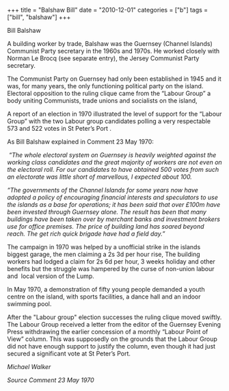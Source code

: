 +++
title = "Balshaw Bill"
date = "2010-12-01"
categories = ["b"]
tags = ["bill", "balshaw"]
+++

Bill Balshaw

A building worker by trade, Balshaw was the Guernsey (Channel Islands) Communist Party secretary in the 1960s and 1970s. He worked closely with Norman Le Brocq (see separate entry), the Jersey Communist Party secretary.

The Communist Party on Guernsey had only been established in 1945 and it was, for many years, the only functioning political party on the island. Electoral opposition to the ruling clique came from the “Labour Group” a body uniting Communists, trade unions and socialists on the island,

A report of an election in 1970 illustrated the level of support for the “Labour Group” with the two Labour group candidates polling a very respectable 573 and 522 votes in St Peter’s Port .

As Bill Balshaw explained in Comment 23 May 1970: 

 _“The whole electoral system on Guernsey is heavily weighted against the working class candidates and the great majority of workers are not even on the electoral roll. For our candidates to have obtained 500 votes from such an electorate was little short of marvellous, I expected about 100._

_“The governments of the Channel Islands for some years now have adopted a policy of encouraging financial interests and speculators to use the islands as a base for operations; it has been said that over £100m have been invested through Guernsey alone. The result has been that many buildings have been taken over by merchant banks and investment brokers use for office premises. The price of building land has soared beyond reach. The get rich quick brigade have had a field day.”_

The campaign in 1970 was helped by a unofficial strike in the islands biggest garage, the men claiming a 2s 3d per hour rise, The building workers had lodged a claim for 2s 6d per hour, 3 weeks holiday and other benefits but the struggle was hampered by the curse of non-union labour and  local version of the Lump.

In May 1970, a demonstration of fifty young people demanded a youth centre on the island, with sports facilities, a dance hall and an indoor swimming pool.

After the "Labour group" election successes the ruling clique moved swiftly. The Labour Group received a letter from the editor of the Guernsey Evening Press withdrawing the earlier concession of a monthly “Labour Point of View” column. This was supposedly on the grounds that the Labour Group did not have enough support to justify the column, even though it had just secured a significant vote at St Peter’s Port.

_Michael Walker_

_Source Comment 23 May 1970_
